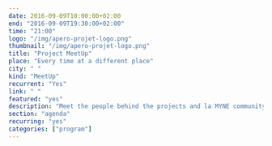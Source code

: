 ```yaml
---
date: 2016-09-09T10:00:00+02:00
end: "2016-09-09T19:30:00+02:00"
time: "21:00"
logo: "/img/apero-projet-logo.png"
thumbnail: "/img/apero-projet-logo.png"
title: "Project MeetUp"
place: "Every time at a different place"
city: " "
kind: "MeetUp"
recurrent: "Yes"
link: " "
featured: "yes"
description: "Meet the people behind the projects and la MYNE community every 1st friday of the month usually at 6PM. An opportunity to get together around a drink, share and follow-up on the projects' progress."
section: "agenda"
recurring: "yes"
categories: ["program"]
---
```

